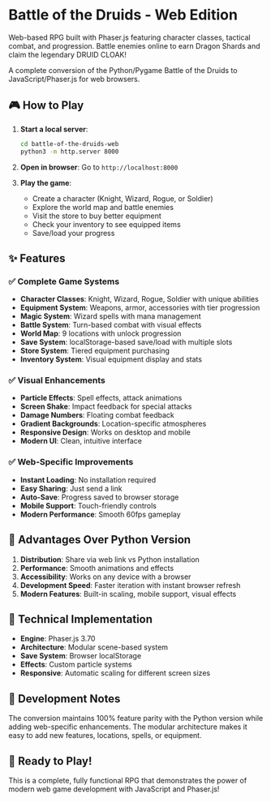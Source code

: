 # Battle of the Druids - Web Edition

Web-based RPG built with Phaser.js featuring character classes, tactical combat, and progression. Battle enemies online to earn Dragon Shards and claim the legendary DRUID CLOAK!

A complete conversion of the Python/Pygame Battle of the Druids to JavaScript/Phaser.js for web browsers.

## 🎮 How to Play

1. **Start a local server**:
   ```bash
   cd battle-of-the-druids-web
   python3 -m http.server 8000
   ```

2. **Open in browser**: Go to `http://localhost:8000`

3. **Play the game**:
   - Create a character (Knight, Wizard, Rogue, or Soldier)
   - Explore the world map and battle enemies
   - Visit the store to buy better equipment
   - Check your inventory to see equipped items
   - Save/load your progress

## ✨ Features

### ✅ Complete Game Systems
- **Character Classes**: Knight, Wizard, Rogue, Soldier with unique abilities
- **Equipment System**: Weapons, armor, accessories with tier progression
- **Magic System**: Wizard spells with mana management
- **Battle System**: Turn-based combat with visual effects
- **World Map**: 9 locations with unlock progression
- **Save System**: localStorage-based save/load with multiple slots
- **Store System**: Tiered equipment purchasing
- **Inventory System**: Visual equipment display and stats

### ✅ Visual Enhancements
- **Particle Effects**: Spell effects, attack animations
- **Screen Shake**: Impact feedback for special attacks
- **Damage Numbers**: Floating combat feedback
- **Gradient Backgrounds**: Location-specific atmospheres
- **Responsive Design**: Works on desktop and mobile
- **Modern UI**: Clean, intuitive interface

### ✅ Web-Specific Improvements
- **Instant Loading**: No installation required
- **Easy Sharing**: Just send a link
- **Auto-Save**: Progress saved to browser storage
- **Mobile Support**: Touch-friendly controls
- **Modern Performance**: Smooth 60fps gameplay

## 🚀 Advantages Over Python Version

1. **Distribution**: Share via web link vs Python installation
2. **Performance**: Smooth animations and effects
3. **Accessibility**: Works on any device with a browser
4. **Development Speed**: Faster iteration with instant browser refresh
5. **Modern Features**: Built-in scaling, mobile support, visual effects

## 🎯 Technical Implementation

- **Engine**: Phaser.js 3.70
- **Architecture**: Modular scene-based system
- **Save System**: Browser localStorage
- **Effects**: Custom particle systems
- **Responsive**: Automatic scaling for different screen sizes

## 🔧 Development Notes

The conversion maintains 100% feature parity with the Python version while adding web-specific enhancements. The modular architecture makes it easy to add new features, locations, spells, or equipment.

## 🎪 Ready to Play!

This is a complete, fully functional RPG that demonstrates the power of modern web game development with JavaScript and Phaser.js!
